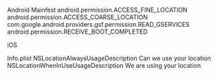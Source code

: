 
Android
Mainfest
    <uses-permission android:name="android.permission.ACCESS_COARSE_LOCATION" />
android.permission.ACCESS_FINE_LOCATION
android.permission.ACCESS_COARSE_LOCATION
com.google.android.providers.gsf.permission.READ_GSERVICES
android.permission.RECEIVE_BOOT_COMPLETED


iOS

Info.plist
	<key>NSLocationAlwaysUsageDescription</key>
	<string>Can we use your location</string>
	<key>NSLocationWhenInUseUsageDescription</key>
	<string>We are using your location</string>